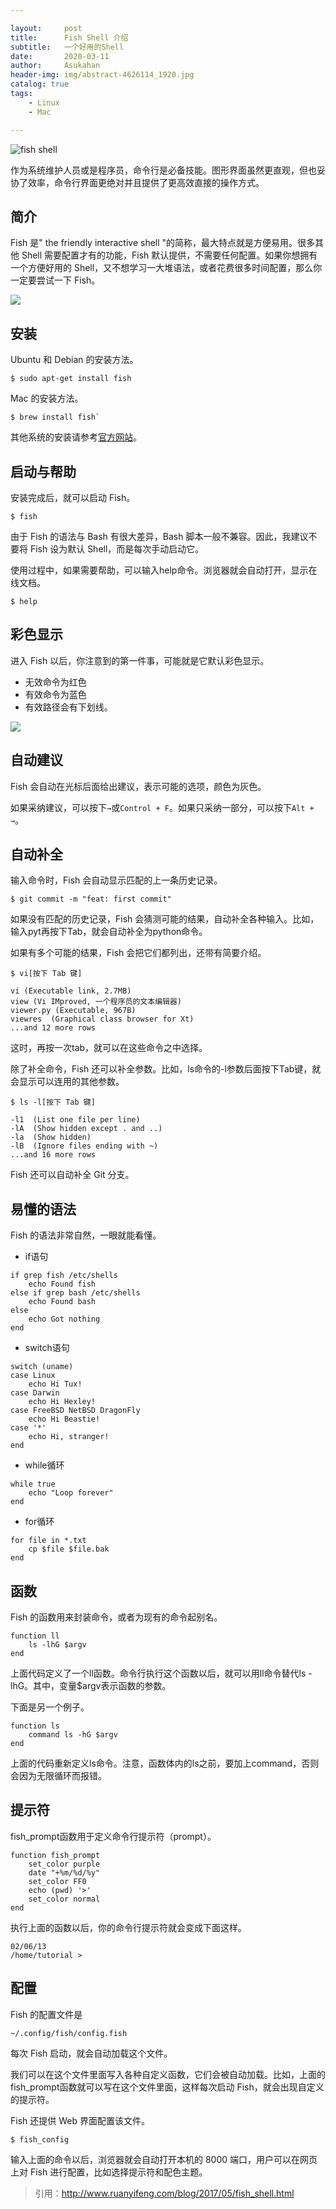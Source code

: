 ```yaml
---

layout:     post
title:      Fish Shell 介绍
subtitle:   一个好用的Shell
date:       2020-03-11
author:     Asukahan
header-img: img/abstract-4626114_1920.jpg
catalog: true
tags:
    - Linux
    - Mac

---
```




![fish shell](https://www.tecmint.com/wp-content/uploads/2015/07/Fish-Shell-for-Linux.png)


作为系统维护人员或是程序员，命令行是必备技能。图形界面虽然更直观，但也妥协了效率，命令行界面更绝对并且提供了更高效直接的操作方式。


## 简介
Fish 是" the friendly interactive shell "的简称，最大特点就是方便易用。很多其他 Shell 需要配置才有的功能，Fish 默认提供，不需要任何配置。如果你想拥有一个方便好用的 Shell，又不想学习一大堆语法，或者花费很多时间配置，那么你一定要尝试一下 Fish。

![](http://47.105.183.69/img/post-fishshell/fishshell.png)

## 安装
Ubuntu 和 Debian 的安装方法。
```
$ sudo apt-get install fish
```

Mac 的安装方法。
```
$ brew install fish`
```

其他系统的安装请参考[官方网站](https://fishshell.com/)。

## 启动与帮助
安装完成后，就可以启动 Fish。

```
$ fish
```

由于 Fish 的语法与 Bash 有很大差异，Bash 脚本一般不兼容。因此，我建议不要将 Fish 设为默认 Shell，而是每次手动启动它。

使用过程中，如果需要帮助，可以输入help命令。浏览器就会自动打开，显示在线文档。

```
$ help
```
## 彩色显示
进入 Fish 以后，你注意到的第一件事，可能就是它默认彩色显示。

+ 无效命令为红色
+ 有效命令为蓝色
+ 有效路径会有下划线。

![](http://47.105.183.69/img/post-fishshell/colourdisplay.png)

## 自动建议

Fish 会自动在光标后面给出建议，表示可能的选项，颜色为灰色。

如果采纳建议，可以按下`→`或`Control + F`。如果只采纳一部分，可以按下`Alt + →`。

## 自动补全
输入命令时，Fish 会自动显示匹配的上一条历史记录。
```
$ git commit -m "feat: first commit"
```

如果没有匹配的历史记录，Fish 会猜测可能的结果，自动补全各种输入。比如，输入pyt再按下Tab，就会自动补全为python命令。

如果有多个可能的结果，Fish 会把它们都列出，还带有简要介绍。

```
$ vi[按下 Tab 键]

vi (Executable link, 2.7MB)
view (Vi IMproved, 一个程序员的文本编辑器)
viewer.py (Executable, 967B)
viewres  (Graphical class browser for Xt)
...and 12 more rows
```

这时，再按一次tab，就可以在这些命令之中选择。

除了补全命令，Fish 还可以补全参数。比如，ls命令的-l参数后面按下Tab键，就会显示可以连用的其他参数。

```
$ ls -l[按下 Tab 键]

-l1  (List one file per line)
-lA  (Show hidden except . and ..)  
-la  (Show hidden)
-lB  (Ignore files ending with ~)
...and 16 more rows
```
Fish 还可以自动补全 Git 分支。

## 易懂的语法
Fish 的语法非常自然，一眼就能看懂。

+ if语句
```
if grep fish /etc/shells
    echo Found fish
else if grep bash /etc/shells
    echo Found bash
else
    echo Got nothing
end
```


+ switch语句
```
switch (uname)
case Linux
    echo Hi Tux!
case Darwin
    echo Hi Hexley!
case FreeBSD NetBSD DragonFly
    echo Hi Beastie!
case '*'
    echo Hi, stranger!
end
```


+ while循环
```
while true
    echo "Loop forever"
end
```


+ for循环
```
for file in *.txt
    cp $file $file.bak
end
```

## 函数
Fish 的函数用来封装命令，或者为现有的命令起别名。

```
function ll
    ls -lhG $argv
end
```
上面代码定义了一个ll函数。命令行执行这个函数以后，就可以用ll命令替代ls -lhG。其中，变量\$argv表示函数的参数。

下面是另一个例子。

```
function ls
    command ls -hG $argv
end
```
上面的代码重新定义ls命令。注意，函数体内的ls之前，要加上command，否则会因为无限循环而报错。

## 提示符
fish_prompt函数用于定义命令行提示符（prompt）。

```
function fish_prompt
    set_color purple
    date "+%m/%d/%y"
    set_color FF0
    echo (pwd) '>'
    set_color normal
end
```

执行上面的函数以后，你的命令行提示符就会变成下面这样。

```
02/06/13
/home/tutorial > 
```

## 配置
Fish 的配置文件是

```
~/.config/fish/config.fish
```
每次 Fish 启动，就会自动加载这个文件。

我们可以在这个文件里面写入各种自定义函数，它们会被自动加载。比如，上面的fish_prompt函数就可以写在这个文件里面，这样每次启动 Fish，就会出现自定义的提示符。

Fish 还提供 Web 界面配置该文件。

```
$ fish_config
```

输入上面的命令以后，浏览器就会自动打开本机的 8000 端口，用户可以在网页上对 Fish 进行配置，比如选择提示符和配色主题。

> 引用：http://www.ruanyifeng.com/blog/2017/05/fish_shell.html
